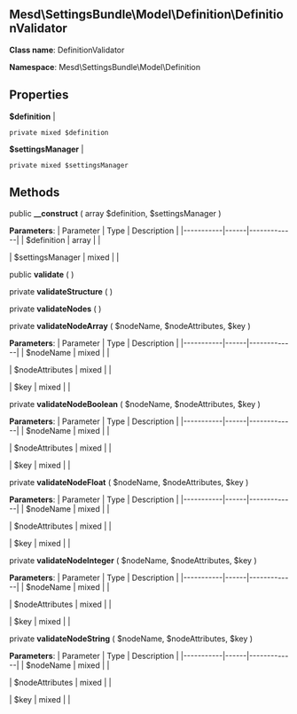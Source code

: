 Mesd\SettingsBundle\Model\Definition\DefinitionValidator
---------------

    

    


**Class name**: DefinitionValidator

**Namespace**: Mesd\SettingsBundle\Model\Definition









Properties
----------


**$definition**  |  



    private mixed $definition






**$settingsManager**  |  



    private mixed $settingsManager






Methods
-------


public **__construct** ( array $definition, $settingsManager )











**Parameters**:
| Parameter | Type | Description |
|-----------|------|-------------|
| $definition | array |  |

| $settingsManager | mixed |  |



public **validate** (  )












private **validateStructure** (  )












private **validateNodes** (  )












private **validateNodeArray** ( $nodeName, $nodeAttributes, $key )











**Parameters**:
| Parameter | Type | Description |
|-----------|------|-------------|
| $nodeName | mixed |  |

| $nodeAttributes | mixed |  |

| $key | mixed |  |



private **validateNodeBoolean** ( $nodeName, $nodeAttributes, $key )











**Parameters**:
| Parameter | Type | Description |
|-----------|------|-------------|
| $nodeName | mixed |  |

| $nodeAttributes | mixed |  |

| $key | mixed |  |



private **validateNodeFloat** ( $nodeName, $nodeAttributes, $key )











**Parameters**:
| Parameter | Type | Description |
|-----------|------|-------------|
| $nodeName | mixed |  |

| $nodeAttributes | mixed |  |

| $key | mixed |  |



private **validateNodeInteger** ( $nodeName, $nodeAttributes, $key )











**Parameters**:
| Parameter | Type | Description |
|-----------|------|-------------|
| $nodeName | mixed |  |

| $nodeAttributes | mixed |  |

| $key | mixed |  |



private **validateNodeString** ( $nodeName, $nodeAttributes, $key )











**Parameters**:
| Parameter | Type | Description |
|-----------|------|-------------|
| $nodeName | mixed |  |

| $nodeAttributes | mixed |  |

| $key | mixed |  |


